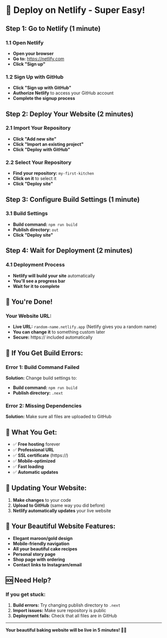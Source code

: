 # 🚀 Deploy on Netlify - Super Easy!

## Step 1: Go to Netlify (1 minute)

### 1.1 Open Netlify
- **Open your browser**
- **Go to:** https://netlify.com
- **Click "Sign up"**

### 1.2 Sign Up with GitHub
- **Click "Sign up with GitHub"**
- **Authorize Netlify** to access your GitHub account
- **Complete the signup process**

## Step 2: Deploy Your Website (2 minutes)

### 2.1 Import Your Repository
- **Click "Add new site"**
- **Click "Import an existing project"**
- **Click "Deploy with GitHub"**

### 2.2 Select Your Repository
- **Find your repository:** `my-first-kitchen`
- **Click on it** to select it
- **Click "Deploy site"**

## Step 3: Configure Build Settings (1 minute)

### 3.1 Build Settings
- **Build command:** `npm run build`
- **Publish directory:** `out`
- **Click "Deploy site"**

## Step 4: Wait for Deployment (2 minutes)

### 4.1 Deployment Process
- **Netlify will build your site** automatically
- **You'll see a progress bar**
- **Wait for it to complete**

## 🎉 You're Done!

### Your Website URL:
- **Live URL:** `random-name.netlify.app` (Netlify gives you a random name)
- **You can change it** to something custom later
- **Secure:** https:// included automatically

## 🔧 **If You Get Build Errors:**

### Error 1: Build Command Failed
**Solution:** Change build settings to:
- **Build command:** `npm run build`
- **Publish directory:** `.next`

### Error 2: Missing Dependencies
**Solution:** Make sure all files are uploaded to GitHub

## 📱 **What You Get:**
- ✅ **Free hosting** forever
- ✅ **Professional URL**
- ✅ **SSL certificate** (https://)
- ✅ **Mobile-optimized**
- ✅ **Fast loading**
- ✅ **Automatic updates**

## 🔄 **Updating Your Website:**
1. **Make changes** to your code
2. **Upload to GitHub** (same way you did before)
3. **Netlify automatically updates** your live website

## 🎯 **Your Beautiful Website Features:**
- **Elegant maroon/gold design**
- **Mobile-friendly navigation**
- **All your beautiful cake recipes**
- **Personal story page**
- **Shop page with ordering**
- **Contact links to Instagram/email**

## 🆘 **Need Help?**

### If you get stuck:
1. **Build errors:** Try changing publish directory to `.next`
2. **Import issues:** Make sure repository is public
3. **Deployment fails:** Check that all files are in GitHub

---
**Your beautiful baking website will be live in 5 minutes! 🍰✨** 